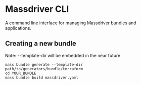 # Massdriver CLI

A command line interface for managing Massdriver bundles and applications.

## Creating a new bundle

Note: --template-dir will be embedded in the near future.

```shell
mass bundle generate --template-dir path/to/generators/bundle/terraform
cd YOUR_BUNDLE
mass bundle build massdriver.yaml
````
